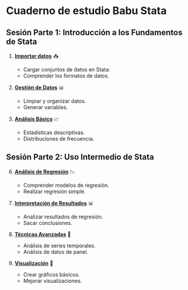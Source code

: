 # Cuaderno de estudio Babu Stata

## Sesión Parte 1: Introducción a los Fundamentos de Stata

1. **[Importar datos](./importar_datos.md)** 📥
   - Cargar conjuntos de datos en Stata:
   - Comprender los formatos de datos.

2. **[Gestión de Datos](./gestion_de_datos.md)** 📊
   - Limpiar y organizar datos.
   - Generar variables.

3. **[Análisis Básico](./analisis_basico.md)** 📈
   - Estadísticas descriptivas.
   - Distribuciones de frecuencia.

## Sesión Parte 2: Uso Intermedio de Stata

6. **[Análisis de Regresión](./analisis_de_regresion.md)** 📉
   - Comprender modelos de regresión.
   - Realizar regresión simple.

7. **[Interpretación de Resultados](./interpretacion_de_resultados.md)** 📊
   - Analizar resultados de regresión.
   - Sacar conclusiones.

8. **[Técnicas Avanzadas](./tecnicas_avanzadas.md)** 🚀
   - Análisis de series temporales.
   - Análisis de datos de panel.

9. **[Visualización](./visualizacion.md)** 🎨
   - Crear gráficos básicos.
   - Mejorar visualizaciones.